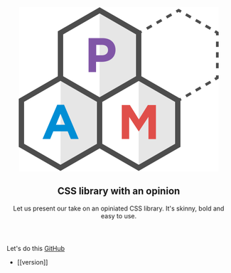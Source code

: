 <div sg-Hero pam-theme="lighter">
    <header sg-Hero-Header>
        <div>
            <img
                src="kss-assets/img/logo.svg"
                alt="PAM"
                title="© 2016 Mr Green Tech All Rights Reserved"
                sg-Hero-Img>
        </div>
        <h2 sg-Hero-Punchline pam-typography="display">
            CSS library with an opinion
        </h2>
        <p pam-typography="subheading">
            Let us present our take on an opiniated CSS library. It's skinny, bold and easy to use.
        </p>
    </header>
    <div sg-Hero-Cta>
        <a pam-Button="primary large">Let's do this</a>
        <a href="https://github.com/mrgreentech/pam" pam-Button="tertiary large">GitHub</a>
    </div>
    <footer>
        <div pam-Menu="horizontal">
            <ul pam-Menu-List>
                <li pam-Menu-Item>[[version]]</li>
            </ul>
        </div>
    </footer>
</div>
